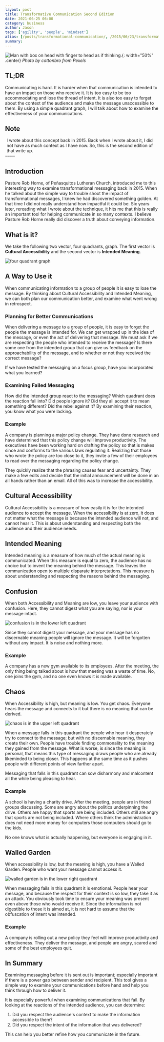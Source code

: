```yaml
---
layout: post
title: Transformative Communication Second Edition
date: 2021-06-25 06:00
category: business
author: Jason
tags: ['agility', 'people', 'mindset']
alias: [/posts/transformational-communication/, /2015/06/23/transformational-communication/]
summary: 
---
```


![Man with box on head with finger to head as if thinking.](/assets/img/posts/2021/06/pexels-cottonbro-4553169.jpg){: width="50%" .center}
_Photo by cottonbro from Pexels_


## TL;DR

Communicating is hard. It is harder when that communication is intended to have an impact on those who receive it. It is too easy to be too accommodating and lose the thread of intent. It is also too easy to forget about the context of the audience and make the message unaccessible to them. By using a simple quadrant graph, I will talk about how to examine the effectiveness of your communications.

## Note

<div style='background-color: var(--note-bgc-rjk); color: var(--note-fgc-rjk); padding: 0px 5px 0px 5px;'>
I wrote about this concept back in 2015. Back when I wrote about it, I did not have as much context as I have now. So, this is the second edition of that write up.
</div>
-----

## Introduction

Pasture Rob Horne, of Peñasquitos Lutheran Church, introduced me to this interesting way to examine transformational messaging back in 2015. When he talked about the simple way to trouble shoot the impact of transformational messages, I knew he had discovered something golden. At that time I did not really understand how impactful it could be. Six years later, rereading what I wrote about the technique, it hits me that this is really an important tool for helping communicate in so many contexts. I believe Pasture Rob Horne really did discover a truth about conveying information.

## What is it?

We take the following two vector, four quadrants, graph. The first vector is **Cultural Accessibility** and the second vector is **Intended Meaning**.

![four quadrant graph](/assets/img/posts/2021/06/TransformativeCommunications-Base.png)

## A Way to Use it

When communicating information to a group of people it is easy to lose the message. By thinking about Cultural Accessibility and Intended Meaning, we can both plan our communication better, and examine what went wrong in retrospect.

### Planning for Better Communications

When delivering a message to a group of people, it is easy to forget the people the message is intended for. We can get wrapped up in the idea of the message, or even the act of delivering that message. We must ask if we are respecting the people who intended to receive the message? Is there some one from the intended group that can give us feedback on the approachability of the message, and to whether or not they received the correct message?

If we have tested the messaging on a focus group, have you incorporated what you learned?

### Examining Failed Messaging

How did the intended group react to the messaging? Which quadrant does the reaction fall into? Did people ignore it? Did they all accept it to mean something different? Did the rebel against it? By examining their reaction, you know what you were lacking.

### Example

A company is planning a major policy change. They have done research and have determined that this policy change will improve productivity. The executives have been working hard on drafting the policy so that is makes since and conforms to the various laws regulating it. Realizing that those who wrote the policy are too close to it, they invite a few of their employees to read over the messaging regarding the policy change.

They quickly realize that the phrasing causes fear and uncertainty. They make a few edits and decide that the initial announcement will be done in an all hands rather than an email. All of this was to increase the accessibility.

## Cultural Accessibility

Cultural Accessibility is a measure of how easily it is for the intended audience to accept the message. When the accessibility is at zero, it does not matter what the message is because the intended audience will not, and cannot hear it. This is about understanding and respecting both the audience and their audience needs.

## Intended Meaning

Intended meaning is a measure of how much of the actual meaning is communicated. When this measure is equal to zero, the audience has no choice but to invent the meaning behind the message. This leaves the communication open to multiple disparate interpretations. This measure is about understanding and respecting the reasons behind the messaging.

## Confusion

When both Accessibility and Meaning are low, you leave your audience with confusion. Here, they cannot digest what you are saying, nor is your message intact.

![confusion is in the lower left quadrant](/assets/img/posts/2021/06/TransformativeCommunications-Confusion.png)

Since they cannot digest your message, and your message has no discernable meaning people will ignore the message. It will be forgotten without any impact. It is noise and nothing more.

### Example

A company has a new gym available to its employees. After the meeting, the only thing being talked about is how that meeting was a waste of time. No, one joins the gym, and no one even knows it is made available.

## Chaos

When Accessibility is high, but meaning is low. You get chaos. Everyone hears the message and connects to it but there is no meaning that can be derived.

![chaos is in the upper left quadrant](/assets/img/posts/2021/06/TransformativeCommunications-Chaos.png)

When a message falls in this quadrant the people who hear it desperately try to connect to the message; but with no discernable meaning, they create their own. People have trouble finding commonality to the meaning they gained from the message. What is worse, is since the meaning is personal, that means this type of messaging draws people who are already likeminded to being closer. This happens at the same time as it pushes people with different points of view farther apart.

Messaging that falls in this quadrant can sow disharmony and malcontent all the while being pleasing to hear.

### Example

A school is having a charity drive. After the meeting, people are in friend groups discussing. Some are angry about the politics underpinning the drive. Others are happy that sports are being included. Others still are angry that sports are not being included. Where others think the administration does not need more money for computers those computers should go to the kids.

No one knows what is actually happening, but everyone is engaging in it.

## Walled Garden

When accessibility is low, but the meaning is high, you have a Walled Garden. People who want your message cannot access it.

![walled garden is in the lower right quadrant](/assets/img/posts/2021/06/TransformativeCommunications-WalledGarden.png)

When messaging fails in this quadrant it is emotional. People hear your message, and because the respect for their context is so low, they take it as an attack. You obviously took time to ensure your meaning was present even above those who would receive it. Since the information is not digestible to those it is aimed at, it is not hard to assume that the obfuscation of intent was intended.

### Example

A company is rolling out a new policy they feel will improve productivity and effectiveness. They deliver the message, and people are angry, scared and some of the best employees quit.


## In Summary

Examining messaging before it is sent out is important; especially important if there is a power gap between sender and recipient. This tool gives a simple way to examine your communications before hand and help you think through how to deliver it.

It is especially powerful when examining communications that fail. By looking at the reactions of the intended audience, you can determine:

1. Did you respect the audience's context to make the information accessible to them?
1. Did you respect the intent of the information that was delivered?

This can help you better refine how you communicate in the future.